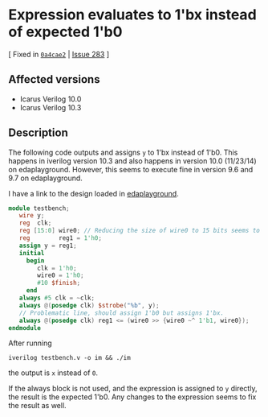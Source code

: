 # Expression evaluates to 1'bx instead of expected 1'b0

[ Fixed in [`0a4cae2`](https://github.com/steveicarus/iverilog/commit/0a4cae264441ea91965da1040e7a298d729d58cc) | [Issue 283](https://github.com/steveicarus/iverilog/issues/283) ]

## Affected versions

- Icarus Verilog 10.0
- Icarus Verilog 10.3

## Description

The following code outputs and assigns `y` to 1'bx instead of 1'b0. This happens in iverilog version 10.3 and also happens in version 10.0 (11/23/14) on edaplayground. However, this seems to execute fine in version 9.6 and 9.7 on edaplayground.

I have a link to the design loaded in [edaplayground](https://www.edaplayground.com/x/5SMW).

```verilog
module testbench;
   wire y;
   reg  clk;
   reg [15:0] wire0; // Reducing the size of wire0 to 15 bits seems to fix the output.
   reg        reg1 = 1'h0;
   assign y = reg1;
   initial
     begin
        clk = 1'h0;
        wire0 = 1'h0;
        #10 $finish;
     end
   always #5 clk = ~clk;
   always @(posedge clk) $strobe("%b", y);
   // Problematic line, should assign 1'b0 but assigns 1'bx.
   always @(posedge clk) reg1 <= (wire0 >> {wire0 ~^ 1'b1, wire0});
endmodule
```

After running

```
iverilog testbench.v -o im && ./im
```

the output is `x` instead of `0`.

If the always block is not used, and the expression is assigned to `y` directly, the result is the expected 1'b0. Any changes to the expression seems to fix the result as well.
